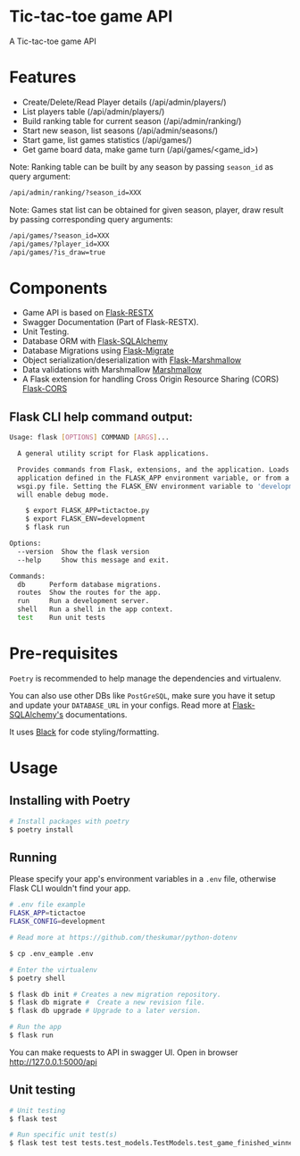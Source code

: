 # Tic-tac-toe game API

A Tic-tac-toe game API

# Features
* Create/Delete/Read Player details (/api/admin/players/<id>)
* List players table (/api/admin/players/)
* Build ranking table for current season (/api/admin/ranking/)
* Start new season, list seasons (/api/admin/seasons/)
* Start game, list games statistics (/api/games/)
* Get game board data, make game turn (/api/games/<game_id>)

Note: Ranking table can be built by any season by passing `season_id` as query argument:
```sh
/api/admin/ranking/?season_id=XXX
```
Note: Games stat list can be obtained for given season, player, draw result by passing corresponding query arguments:
```sh
/api/games/?season_id=XXX
/api/games/?player_id=XXX
/api/games/?is_draw=true
```

# Components
* Game API is based on  [Flask-RESTX](https://flask-restx.readthedocs.io/en/latest/)
* Swagger Documentation (Part of Flask-RESTX).
* Unit Testing.
* Database ORM with [Flask-SQLAlchemy](https://flask-sqlalchemy.palletsprojects.com/en/2.x/)
* Database Migrations using [Flask-Migrate](https://github.com/miguelgrinberg/flask-migrate)
* Object serialization/deserialization with [Flask-Marshmallow](https://flask-marshmallow.readthedocs.io/en/latest/)
* Data validations with Marshmallow [Marshmallow](https://marshmallow.readthedocs.io/en/stable/quickstart.html#validation)
* A Flask extension for handling Cross Origin Resource Sharing (CORS) [Flask-CORS](https://flask-cors.readthedocs.io/en/latest/)

## Flask CLI help command output:
```sh
Usage: flask [OPTIONS] COMMAND [ARGS]...

  A general utility script for Flask applications.

  Provides commands from Flask, extensions, and the application. Loads the
  application defined in the FLASK_APP environment variable, or from a
  wsgi.py file. Setting the FLASK_ENV environment variable to 'development'
  will enable debug mode.

    $ export FLASK_APP=tictactoe.py
    $ export FLASK_ENV=development
    $ flask run

Options:
  --version  Show the flask version
  --help     Show this message and exit.

Commands:
  db      Perform database migrations.
  routes  Show the routes for the app.
  run     Run a development server.
  shell   Run a shell in the app context.
  test    Run unit tests
```

# Pre-requisites

`Poetry` is recommended to help manage the dependencies and virtualenv.

You can also use other DBs like `PostGreSQL`, make sure you have it setup and update your `DATABASE_URL` in your configs.
Read more at [Flask-SQLAlchemy's](https://flask-sqlalchemy.palletsprojects.com/en/2.x/) documentations.

It uses [Black](https://github.com/psf/black) for code styling/formatting.

# Usage

## Installing with Poetry
```sh
# Install packages with poetry
$ poetry install
```

## Running
Please specify your app's environment variables in a `.env` file, otherwise Flask CLI wouldn't find your app.

```sh
# .env file example
FLASK_APP=tictactoe
FLASK_CONFIG=development

# Read more at https://github.com/theskumar/python-dotenv
```

```sh
$ cp .env_eample .env
````

```sh
# Enter the virtualenv
$ poetry shell

$ flask db init # Creates a new migration repository.
$ flask db migrate #  Create a new revision file.
$ flask db upgrade # Upgrade to a later version.

# Run the app
$ flask run
```
You can make requests to API in swagger UI.
Open in browser http://127.0.0.1:5000/api

## Unit testing

```sh
# Unit testing
$ flask test

# Run specific unit test(s)
$ flask test test tests.test_models.TestModels.test_game_finished_winner ...
```